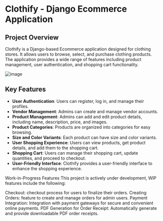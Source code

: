 # Clothify - Django Ecommerce Application

## Project Overview

Clothify is a Django-based Ecommerce application designed for clothing stores. It allows users to browse, select, and purchase clothing products. The application provides a wide range of features including product management, user authentication, and shopping cart functionality.

![image](https://github.com/Sameer1295/Clothify-Ecommerce-Django/assets/29782669/5007b773-5ed5-488a-87a9-4f53581384c7)


## Key Features

- **User Authentication**: Users can register, log in, and manage their profiles.
- **Vendor Management**: Admins can create and manage vendor accounts.
- **Product Management**: Admins can add and edit product details, including name, description, price, and images.
- **Product Categories**: Products are organized into categories for easy browsing.
- **Size and Color Variants**: Each product can have size and color variants.
- **User Shopping Experience**: Users can view products, get product details, and add them to the shopping cart.
- **Shopping Cart**: Users can manage their shopping cart, update quantities, and proceed to checkout.
- **User-Friendly Interface**: Clothify provides a user-friendly interface to enhance the shopping experience.


Work-in-Progress Features
This project is actively under development, WIP features include the following:

Checkout: checkout process for users to finalize their orders.
Creating Orders: feature to create and manage orders for admin users.
Payment Integration: Integration with payment gateways for secure and convenient online payments.
PDF Generation for Order Receipt: Automatically generate and provide downloadable PDF order receipts.
